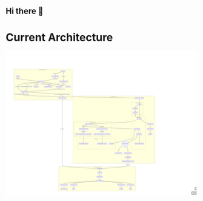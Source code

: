 ## Hi there 👋

<!--

**Here are some ideas to get you started:**

🙋‍♀️ Market alerts to monitor volatility and trade entries and automated strategies.
🌈 Contribution guidelines - email me contact@kautilyak.dev
-->

# Current Architecture
![Diagram](../sd.png)
